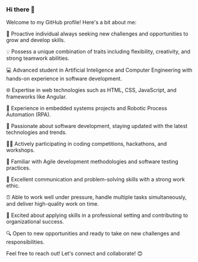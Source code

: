 ### Hi there 👋

Welcome to my GitHub profile! Here's a bit about me:

🚀 Proactive individual always seeking new challenges and opportunities to grow and develop skills.

💡 Possess a unique combination of traits including flexibility, creativity, and strong teamwork abilities.

💻 Advanced student in Artificial Inteligence and Computer Engineering with hands-on experience in software development.

🌐 Expertise in web technologies such as HTML, CSS, JavaScript, and frameworks like Angular.

🤖 Experience in embedded systems projects and Robotic Process Automation (RPA).

🎯 Passionate about software development, staying updated with the latest technologies and trends.

👨‍💻 Actively participating in coding competitions, hackathons, and workshops.

🔄 Familiar with Agile development methodologies and software testing practices.

🤝 Excellent communication and problem-solving skills with a strong work ethic.

⏰ Able to work well under pressure, handle multiple tasks simultaneously, and deliver high-quality work on time.

🌟 Excited about applying skills in a professional setting and contributing to organizational success.

🔍 Open to new opportunities and ready to take on new challenges and responsibilities.


Feel free to reach out! Let's connect and collaborate! 😊




